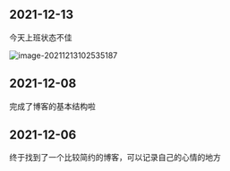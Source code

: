 



## 2021-12-13

今天上班状态不佳



![image-20211213102535187](../images/image-20211213102535187.png)





## 2021-12-08

完成了博客的基本结构啦



## 2021-12-06

终于找到了一个比较简约的博客，可以记录自己的心情的地方

